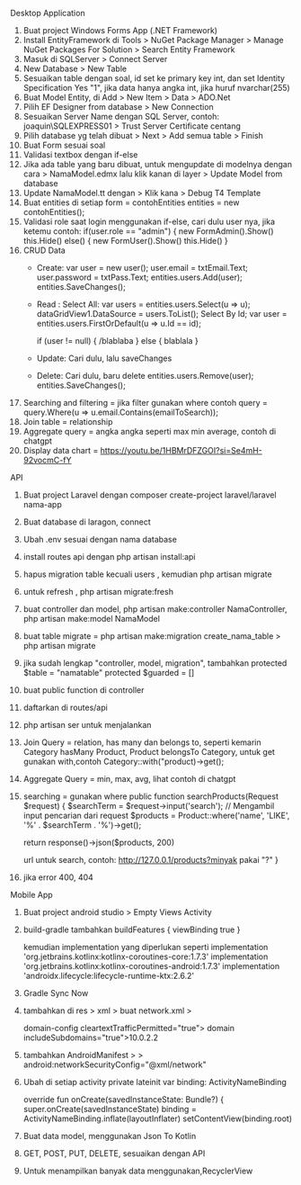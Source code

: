 Desktop Application
1. Buat project Windows Forms App (.NET Framework)
2. Install EntityFramework di Tools > NuGet Package Manager > Manage NuGet Packages For Solution > Search Entity Framework
3. Masuk di SQLServer > Connect Server 
4. New Database > New Table
5. Sesuaikan table dengan soal, 
	id set ke primary key int, dan set Identity Specification Yes "1",
	jika data hanya angka int,
	jika huruf nvarchar(255)
6. Buat Model Entity, di Add > New Item > Data > ADO.Net
7. Pilih EF Designer from database > New Connection 
8. Sesuaikan Server Name dengan SQL Server, contoh: joaquin\SQLEXPRESS01 > Trust Server Certificate centang
9. Pilih database yg telah dibuat > Next > Add semua table > Finish
10. Buat Form sesuai soal
11. Validasi textbox dengan if-else
12. Jika ada table yang baru dibuat, untuk mengupdate di modelnya dengan cara > NamaModel.edmx lalu klik kanan di layer > Update Model from database
13. Update NamaModel.tt dengan > Klik kana > Debug T4 Template
14. Buat entities di setiap form = contohEntities entities = new contohEntities();
14. Validasi role saat login menggunakan if-else, cari dulu user nya, jika ketemu 
	contoh: if(user.role == "admin") {
			new FormAdmin().Show()
			this.Hide()
		else() {
			new FormUser().Show()
			this.Hide()
		}
15. CRUD Data
	- Create: 
		 var user = new user();
		 user.email = txtEmail.Text;
		 user.password = txtPass.Text;
 		entities.users.Add(user);
 		entities.SaveChanges();
	- Read :
		Select All:
		 var users = entities.users.Select(u => u);
		 dataGridView1.DataSource = users.ToList();	
		Select By Id;
		var user = entities.users.FirstOrDefault(u => u.Id == id);

		if (user != null)
		{
   			 /blablaba
		} else { blablala }
	- Update: Cari dulu, lalu saveChanges
	- Delete: Cari dulu, baru delete
		entities.users.Remove(user);
                entities.SaveChanges();
16. Searching and filtering = jika filter gunakan where
				contoh   query = query.Where(u => u.email.Contains(emailToSearch));
17. Join table = relationship
18. Aggregate query = angka angka seperti max min average, contoh di chatgpt
19. Display data chart = https://youtu.be/1HBMrDFZGOI?si=Se4mH-92vocmC-fY


API
1. Buat project Laravel dengan composer create-project laravel/laravel nama-app
2. Buat database di laragon, connect 
3. Ubah .env sesuai dengan nama database
4. install routes api dengan php artisan install:api
5. hapus migration table kecuali users , kemudian php artisan migrate
6. untuk refresh , php artisan migrate:fresh
7. buat controller dan model, php artisan make:controller NamaController, php artisan make:model NamaModel
8. buat table migrate = php artisan make:migration create_nama_table > php artisan migrate
9. jika sudah lengkap "controller, model, migration", tambahkan 
	protected $table = "namatable"
	protected $guarded = []
10. buat public function di controller
11. daftarkan di routes/api
12. php artisan ser untuk menjalankan
13. Join Query = relation, has many dan belongs to, seperti kemarin Category hasMany Product, Product belongsTo Category, untuk get gunakan with,contoh Category::with("product)->get();
14. Aggregate Query = min, max, avg, lihat contoh di chatgpt
15. searching = gunakan where
public function searchProducts(Request $request)
{
    $searchTerm = $request->input('search'); // Mengambil input pencarian dari request
    $products = Product::where('name', 'LIKE', '%' . $searchTerm . '%')->get();

    return response()->json($products, 200)

	url untuk search, contoh: http://127.0.0.1/products?minyak pakai "?"
}
16. jika error 400, 404

Mobile App
1. Buat project android studio > Empty Views Activity
2. build-gradle tambahkan 
	   buildFeatures {
     		   viewBinding true
    		}

	kemudian implementation yang diperlukan
	seperti   implementation 'org.jetbrains.kotlinx:kotlinx-coroutines-core:1.7.3'
    implementation 'org.jetbrains.kotlinx:kotlinx-coroutines-android:1.7.3'
    implementation 'androidx.lifecycle:lifecycle-runtime-ktx:2.6.2'
3. Gradle Sync Now
3. tambahkan di res > xml > buat network.xml > 
	<?xml version="1.0" encoding="utf-8"?>
	<network-security-config>
    		domain-config cleartextTrafficPermitted="true">
        		domain includeSubdomains="true">10.0.2.2</domain>
   		</domain-config>
	</network-security-config>
4. tambahkan AndroidManifest >     <uses-permission android:name="android.permission.INTERNET" /> >  android:networkSecurityConfig="@xml/network"
5. Ubah di setiap activity
	 private lateinit var binding: ActivityNameBinding

    override fun onCreate(savedInstanceState: Bundle?) {
        super.onCreate(savedInstanceState)
        binding = ActivityNameBinding.inflate(layoutInflater)
        setContentView(binding.root)
6. Buat data model, menggunakan Json To Kotlin
7. GET, POST, PUT, DELETE, sesuaikan dengan API
8. Untuk menampilkan banyak data menggunakan,RecyclerView
